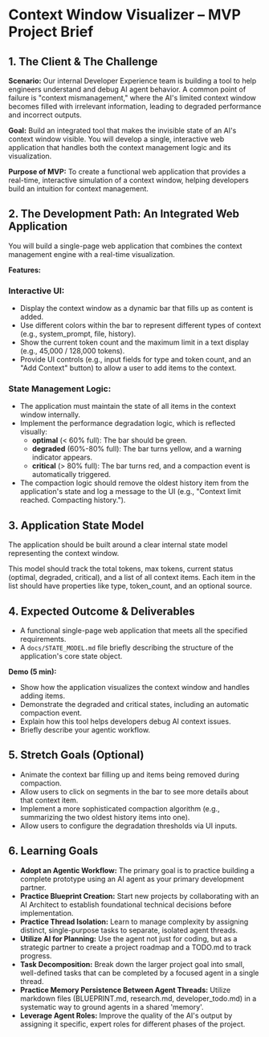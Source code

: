 # Context Window Visualizer – MVP Project Brief

## 1. The Client & The Challenge

**Scenario:**
Our internal Developer Experience team is building a tool to help engineers understand and debug AI agent behavior. A common point of failure is "context mismanagement," where the AI's limited context window becomes filled with irrelevant information, leading to degraded performance and incorrect outputs.

**Goal:**
Build an integrated tool that makes the invisible state of an AI's context window visible. You will develop a single, interactive web application that handles both the context management logic and its visualization.

**Purpose of MVP:**
To create a functional web application that provides a real-time, interactive simulation of a context window, helping developers build an intuition for context management.

## 2. The Development Path: An Integrated Web Application

You will build a single-page web application that combines the context management engine with a real-time visualization.

**Features:**

### Interactive UI:
- Display the context window as a dynamic bar that fills up as content is added.
- Use different colors within the bar to represent different types of context (e.g., system_prompt, file, history).
- Show the current token count and the maximum limit in a text display (e.g., 45,000 / 128,000 tokens).
- Provide UI controls (e.g., input fields for type and token count, and an "Add Context" button) to allow a user to add items to the context.

### State Management Logic:
- The application must maintain the state of all items in the context window internally.
- Implement the performance degradation logic, which is reflected visually:
  - **optimal** (< 60% full): The bar should be green.
  - **degraded** (60%-80% full): The bar turns yellow, and a warning indicator appears.
  - **critical** (> 80% full): The bar turns red, and a compaction event is automatically triggered.
- The compaction logic should remove the oldest history item from the application's state and log a message to the UI (e.g., "Context limit reached. Compacting history.").

## 3. Application State Model

The application should be built around a clear internal state model representing the context window.

This model should track the total tokens, max tokens, current status (optimal, degraded, critical), and a list of all context items. Each item in the list should have properties like type, token_count, and an optional source.

## 4. Expected Outcome & Deliverables

- A functional single-page web application that meets all the specified requirements.
- A `docs/STATE_MODEL.md` file briefly describing the structure of the application's core state object.

**Demo (5 min):**
- Show how the application visualizes the context window and handles adding items.
- Demonstrate the degraded and critical states, including an automatic compaction event.
- Explain how this tool helps developers debug AI context issues.
- Briefly describe your agentic workflow.

## 5. Stretch Goals (Optional)

- Animate the context bar filling up and items being removed during compaction.
- Allow users to click on segments in the bar to see more details about that context item.
- Implement a more sophisticated compaction algorithm (e.g., summarizing the two oldest history items into one).
- Allow users to configure the degradation thresholds via UI inputs.

## 6. Learning Goals

- **Adopt an Agentic Workflow:** The primary goal is to practice building a complete prototype using an AI agent as your primary development partner.
- **Practice Blueprint Creation:** Start new projects by collaborating with an AI Architect to establish foundational technical decisions before implementation.
- **Practice Thread Isolation:** Learn to manage complexity by assigning distinct, single-purpose tasks to separate, isolated agent threads.
- **Utilize AI for Planning:** Use the agent not just for coding, but as a strategic partner to create a project roadmap and a TODO.md to track progress.
- **Task Decomposition:** Break down the larger project goal into small, well-defined tasks that can be completed by a focused agent in a single thread.
- **Practice Memory Persistence Between Agent Threads:** Utilize markdown files (BLUEPRINT.md, research.md, developer_todo.md) in a systematic way to ground agents in a shared 'memory'.
- **Leverage Agent Roles:** Improve the quality of the AI's output by assigning it specific, expert roles for different phases of the project.
